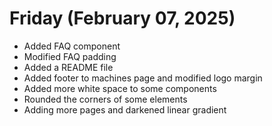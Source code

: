 # Friday (February 07, 2025)

- Added FAQ component
- Modified FAQ padding
- Added a README file
- Added footer to machines page and modified logo margin
- Added more white space to some components
- Rounded the corners of some elements
- Adding more pages and darkened linear gradient
